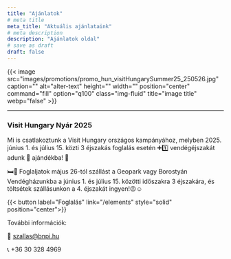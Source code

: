 ```yaml
---
title: "Ajánlatok"
# meta title
meta_title: "Aktuális ajánlataink"
# meta description
description: "Ajánlatok oldal"
# save as draft
draft: false
---
```



{{< image src="images/promotions/promo_hun_visitHungarySummer25_250526.jpg" caption="" alt="alter-text" height="" width="" position="center" command="fill" option="q100" class="img-fluid" title="image title"  webp="false" >}}


<hr>



### Visit Hungary Nyár 2025

Mi is csatlakoztunk a Visit Hungary országos kampányához, melyben 2025. június 1. és július 15. közti  3  éjszakás foglalás esetén ➕1️⃣ vendégéjszakát adunk 🎁 ajándékba! 🥳

🛏🏡 Foglaljatok május 26-tól szállást a Geopark vagy Borostyán Vendégházunkba a június 1. és július 15. közötti időszakra 3 éjszakára, és töltsétek szállásunkon a 4. éjszakát ingyen!😉☺️

{{< button label="Foglalás" link="/elements" style="solid" position="center">}}


További információk:

📧 szallas@bnpi.hu

📞 +36 30 328 4969
